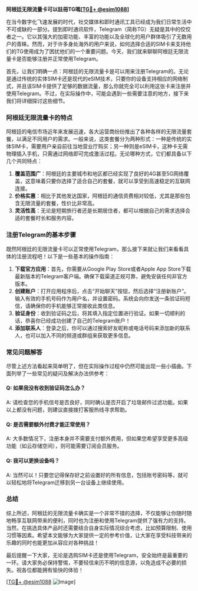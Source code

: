 **阿根廷无限流量卡可以註冊TG嗎[[TG💪+ @esim1088](https://t.me/s/esim1088)]**

在当今数字化飞速发展的时代，社交媒体和即时通讯工具已经成为我们日常生活中不可或缺的一部分。提到即时通讯软件，Telegram（简称TG）无疑是其中的佼佼者之一。它以其强大的加密功能、丰富的功能以及全球化的用户群体吸引了无数用户的青睐。然而，对于许多身处海外的用户来说，如何选择合适的SIM卡来支持他们的TG使用成为了困扰他们的一个重要问题。今天，我们就来聊聊阿根廷无限流量卡是否能够注册并正常使用Telegram。

首先，让我们明确一点：阿根廷的无限流量卡是可以用来注册Telegram的。无论是通过传统的实体SIM卡还是现代的eSIM技术，只要你的设备支持相应的网络制式，并且该SIM卡提供了足够的数据流量，那么你就完全可以利用这张卡来注册并使用Telegram。不过，在实际操作中，可能会遇到一些需要注意的地方，接下来我们将详细探讨这些细节。

### 阿根廷无限流量卡的特点

阿根廷的电信市场近年来发展迅速，各大运营商纷纷推出了各种各样的无限流量套餐，以满足不同用户的需求。一般来说，这类套餐分为两种形式：一种是传统的实体SIM卡，需要用户亲自前往当地营业厅购买；另一种则是eSIM卡，这种卡无需物理插入手机，只需通过网络即可完成激活过程。无论哪种方式，它们都具备以下几个共同特点：

1. **覆盖范围广**：阿根廷的主要城市和地区都已经实现了良好的4G甚至5G网络覆盖，这意味着只要你选择了适合自己的套餐，就可以享受到高速稳定的互联网连接。
2. **价格实惠**：相比于其他发达国家，阿根廷的通信资费相对较低，尤其是那些包含无限流量的套餐，性价比非常高。
3. **灵活性高**：无论是短期旅行者还是长期居住者，都可以根据自己的需求选择合适的套餐时长和服务内容。

### 注册Telegram的基本步骤

既然阿根廷的无限流量卡可以正常使用Telegram，那么接下来就让我们来看看具体的注册流程吧！以下是一些基本的操作指南：

1. **下载官方应用**：首先，你需要从Google Play Store或者Apple App Store下载最新版本的Telegram客户端。确保下载渠道正规可靠，避免安装任何非官方版本。
2. **创建账户**：打开应用程序后，点击“开始聊天”按钮，然后选择“注册新账户”。输入有效的手机号码作为用户名，并设置密码。系统会向你发送一条验证码短信，请确保你的手机能够正常接收此类信息。
3. **验证身份**：收到验证码之后，将其填入指定位置进行验证。如果一切顺利的话，恭喜你已经成功创建了自己的Telegram账户！
4. **添加联系人**：登录之后，你可以通过搜索好友昵称或电话号码来添加新的联系人，也可以加入不同的频道或群组来获取更多信息。

### 常见问题解答

尽管上述方法看起来简单明了，但在实际操作过程中仍然可能出现一些小插曲。下面列举了一些常见的疑问及解决办法供参考：

#### Q: 如果我没有收到验证码怎么办？
A: 请检查您的手机信号是否良好，同时确认是否开启了垃圾邮件过滤功能。如果以上都没有问题，则建议直接拨打客服热线寻求帮助。

#### Q: 是否需要额外付费才能正常使用？
A: 大多数情况下，注册本身并不需要支付额外费用，但如果您希望享受更多高级功能（如云存储空间），则可能需要订阅会员服务。

#### Q: 我可以更换设备吗？
A: 当然可以！只要您记得保存好之前设置好的所有信息，包括账号密码等，就可以轻松地将Telegram迁移到另一台设备上继续使用。

### 总结

综上所述，阿根廷的无限流量卡确实是一个非常不错的选择，不仅能够让你随时随地畅享互联网带来的便利，同时也为注册和使用Telegram提供了强有力的支持。当然，在挑选具体产品时还需要结合自身实际情况综合考虑，比如预算限制、使用习惯等因素。希望本文能够为大家提供一定的参考价值，让大家在享受科技带来的乐趣的同时也能更加从容应对各种挑战！

最后提醒一下大家，无论是选购SIM卡还是使用Telegram，安全始终是最重要的一环。请大家务必保持警惕，不要轻信来历不明的信息源，以免造成不必要的损失。祝各位都能拥有愉快的体验！

[[TG💪+ @esim1088](https://t.me/s/esim1088) ![Image](https://i.postimg.cc/4NQfJmqS/Snipaste-2025-05-13-00-14-12.png)]